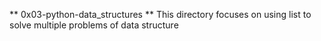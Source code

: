 ** 0x03-python-data_structures ** This directory focuses on using list to solve multiple problems of data structure

